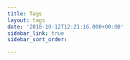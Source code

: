 ```yaml
---
title: Tags
layout: tags
date: '2018-10-12T12:21:16.000+00:00'
sidebar_link: true
sidebar_sort_order: 

---
```

